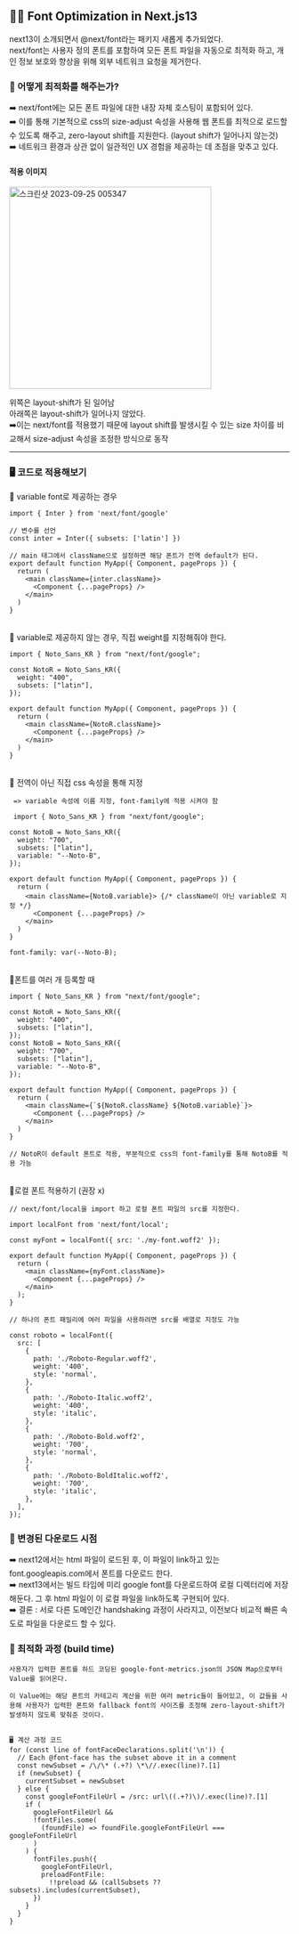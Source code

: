 ## 🙆‍♀️ Font Optimization in Next.js13

next13이 소개되면서 @next/font라는 패키지 새롭게 추가되었다.<br/>
next/font는 사용자 정의 폰트를 포함하여 모든 폰트 파일을 자동으로 최적화 하고, 개인 정보 보호와 향상을 위해 외부 네트워크 요청을 제거한다.

### 🤔 어떻게 최적화를 해주는가?

➡️ next/font에는 모든 폰트 파일에 대한 내장 자체 호스팅이 포함되어 있다. <br/>
➡️ 이를 통해 기본적으로 css의 size-adjust 속성을 사용해 웹 폰트를 최적으로 로드할 수 있도록 해주고, zero-layout shift를 지원한다.
(layout shift가 일어나지 않는것)<br/>
➡️ 네트워크 환경과 상관 없이 일관적인 UX 경험을 제공하는 데 초점을 맞추고 있다.

#### 적용 이미지

<img width="363" alt="스크린샷 2023-09-25 005347" src="https://github.com/Sueddd/Mobi/assets/111338578/7884c7b0-1a50-4c04-b762-b6ca2fbf653c">

위쪽은 layout-shift가 된 일어남<br/>
아래쪽은 layout-shift가 일어나지 않았다.<br/>
➡️이는 next/font를 적용했기 때문에 layout shift를 발생시킬 수 있는 size 차이를 비교해서 size-adjust 속성을 조정한 방식으로 동작

---

### 🖥️ 코드로 적용해보기

📍 variable font로 제공하는 경우

```
import { Inter } from 'next/font/google'

// 변수를 선언
const inter = Inter({ subsets: ['latin'] })

// main 태그에서 className으로 설정하면 해당 폰트가 전역 default가 된다.
export default function MyApp({ Component, pageProps }) {
  return (
    <main className={inter.className}>
      <Component {...pageProps} />
    </main>
  )
}
```

<br/>
📍 variable로 제공하지 않는 경우, 직접 weight를 지정해줘야 한다.

```
import { Noto_Sans_KR } from "next/font/google";

const NotoR = Noto_Sans_KR({
  weight: "400",
  subsets: ["latin"],
});

export default function MyApp({ Component, pageProps }) {
  return (
    <main className={NotoR.className}>
      <Component {...pageProps} />
    </main>
  )
}
```

<br/>
📍 전역이 아닌 직접 css 속성을 통해 지정

```
 => variable 속성에 이름 지정, font-family에 적용 시켜야 함

 import { Noto_Sans_KR } from "next/font/google";

const NotoB = Noto_Sans_KR({
  weight: "700",
  subsets: ["latin"],
  variable: "--Noto-B",
});

export default function MyApp({ Component, pageProps }) {
  return (
    <main className={NotoB.variable}> {/* className이 아닌 variable로 지정 */}
      <Component {...pageProps} />
    </main>
  )
}

font-family: var(--Noto-B);
```

<br/>
📍폰트를 여러 개 등록할 때

```
import { Noto_Sans_KR } from "next/font/google";

const NotoR = Noto_Sans_KR({
  weight: "400",
  subsets: ["latin"],
});
const NotoB = Noto_Sans_KR({
  weight: "700",
  subsets: ["latin"],
  variable: "--Noto-B",
});

export default function MyApp({ Component, pageProps }) {
  return (
    <main className={`${NotoR.className} ${NotoB.variable}`}>
      <Component {...pageProps} />
    </main>
  )
}

// NotoR이 default 폰트로 적용, 부분적으로 css의 font-family를 통해 NotoB를 적용 가능
```

<br/>
📍로컬 폰트 적용하기 (권장 x)

```
// next/font/local을 import 하고 로컬 폰트 파일의 src를 지정한다.

import localFont from 'next/font/local';

const myFont = localFont({ src: './my-font.woff2' });

export default function MyApp({ Component, pageProps }) {
  return (
    <main className={myFont.className}>
      <Component {...pageProps} />
    </main>
  );
}

// 하나의 폰트 패밀리에 여러 파일을 사용하려면 src를 배열로 지정도 가능

const roboto = localFont({
  src: [
    {
      path: './Roboto-Regular.woff2',
      weight: '400',
      style: 'normal',
    },
    {
      path: './Roboto-Italic.woff2',
      weight: '400',
      style: 'italic',
    },
    {
      path: './Roboto-Bold.woff2',
      weight: '700',
      style: 'normal',
    },
    {
      path: './Roboto-BoldItalic.woff2',
      weight: '700',
      style: 'italic',
    },
  ],
});
```

### 🤷 변경된 다운로드 시점

➡️ next12에서는 html 파일이 로드된 후, 이 파일이 link하고 있는 font.googleapis.com에서 폰트를 다운로드 한다. <br/>
➡️ next13에서는 빌드 타임에 미리 google font를 다운로드하여 로컬 디렉터리에 저장해둔다. 그 후 html 파일이 이 로컬 파일을 link하도록 구현되어 있다.<br/>
➡️ 결론 : 서로 다른 도메인간 handshaking 과정이 사라지고, 이전보다 비교적 빠른 속도로 파일을 다운로드 할 수 있다.

### 🦾 최적화 과정 (build time)

```
사용자가 입력한 폰트를 하드 코딩된 google-font-metrics.json의 JSON Map으로부터 Value를 읽어온다.

이 Value에는 해당 폰트의 카테고리 계산을 위한 여러 metric들이 들어있고, 이 값들을 사용해 사용자가 입력한 폰트와 fallback font의 사이즈를 조정해 zero-layout-shift가 발생하지 않도록 맞춰준 것이다.


🖥️ 계산 과정 코드
for (const line of fontFaceDeclarations.split('\n')) {
  // Each @font-face has the subset above it in a comment
  const newSubset = /\/\* (.+?) \*\//.exec(line)?.[1]
  if (newSubset) {
    currentSubset = newSubset
  } else {
    const googleFontFileUrl = /src: url\((.+?)\)/.exec(line)?.[1]
    if (
      googleFontFileUrl &&
      !fontFiles.some(
        (foundFile) => foundFile.googleFontFileUrl === googleFontFileUrl
      )
    ) {
      fontFiles.push({
        googleFontFileUrl,
        preloadFontFile:
          !!preload && (callSubsets ?? subsets).includes(currentSubset),
      })
    }
  }
}
```

